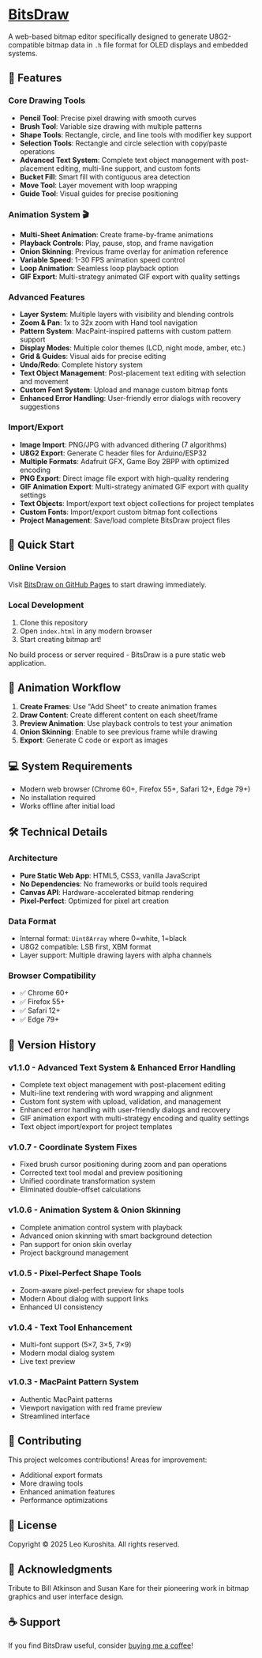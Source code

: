 # [BitsDraw](https://kurogedelic.github.io/BitsDraw/)

A web-based bitmap editor specifically designed to generate U8G2-compatible bitmap data in `.h` file format for OLED displays and embedded systems.

## 🎯 Features

### Core Drawing Tools
- **Pencil Tool**: Precise pixel drawing with smooth curves
- **Brush Tool**: Variable size drawing with multiple patterns
- **Shape Tools**: Rectangle, circle, and line tools with modifier key support
- **Selection Tools**: Rectangle and circle selection with copy/paste operations
- **Advanced Text System**: Complete text object management with post-placement editing, multi-line support, and custom fonts
- **Bucket Fill**: Smart fill with contiguous area detection
- **Move Tool**: Layer movement with loop wrapping
- **Guide Tool**: Visual guides for precise positioning

### Animation System 🎬
- **Multi-Sheet Animation**: Create frame-by-frame animations
- **Playback Controls**: Play, pause, stop, and frame navigation
- **Onion Skinning**: Previous frame overlay for animation reference
- **Variable Speed**: 1-30 FPS animation speed control
- **Loop Animation**: Seamless loop playback option
- **GIF Export**: Multi-strategy animated GIF export with quality settings

### Advanced Features
- **Layer System**: Multiple layers with visibility and blending controls
- **Zoom & Pan**: 1x to 32x zoom with Hand tool navigation
- **Pattern System**: MacPaint-inspired patterns with custom pattern support
- **Display Modes**: Multiple color themes (LCD, night mode, amber, etc.)
- **Grid & Guides**: Visual aids for precise editing
- **Undo/Redo**: Complete history system
- **Text Object Management**: Post-placement text editing with selection and movement
- **Custom Font System**: Upload and manage custom bitmap fonts
- **Enhanced Error Handling**: User-friendly error dialogs with recovery suggestions

### Import/Export
- **Image Import**: PNG/JPG with advanced dithering (7 algorithms)
- **U8G2 Export**: Generate C header files for Arduino/ESP32
- **Multiple Formats**: Adafruit GFX, Game Boy 2BPP with optimized encoding
- **PNG Export**: Direct image file export with high-quality rendering
- **GIF Animation Export**: Multi-strategy animated GIF export with quality settings
- **Text Objects**: Import/export text object collections for project templates
- **Custom Fonts**: Import/export custom bitmap font collections
- **Project Management**: Save/load complete BitsDraw project files

## 🚀 Quick Start

### Online Version
Visit [BitsDraw on GitHub Pages](https://kurogedelic.github.io/BitsDraw/) to start drawing immediately.

### Local Development
1. Clone this repository
2. Open `index.html` in any modern browser
3. Start creating bitmap art!

No build process or server required - BitsDraw is a pure static web application.

## 🎨 Animation Workflow

1. **Create Frames**: Use "Add Sheet" to create animation frames
2. **Draw Content**: Create different content on each sheet/frame
3. **Preview Animation**: Use playback controls to test your animation
4. **Onion Skinning**: Enable to see previous frame while drawing
5. **Export**: Generate C code or export as images

## 💻 System Requirements

- Modern web browser (Chrome 60+, Firefox 55+, Safari 12+, Edge 79+)
- No installation required
- Works offline after initial load

## 🛠️ Technical Details

### Architecture
- **Pure Static Web App**: HTML5, CSS3, vanilla JavaScript
- **No Dependencies**: No frameworks or build tools required
- **Canvas API**: Hardware-accelerated bitmap rendering
- **Pixel-Perfect**: Optimized for pixel art creation

### Data Format
- Internal format: `Uint8Array` where 0=white, 1=black
- U8G2 compatible: LSB first, XBM format
- Layer support: Multiple drawing layers with alpha channels

### Browser Compatibility
- ✅ Chrome 60+
- ✅ Firefox 55+
- ✅ Safari 12+
- ✅ Edge 79+

## 📝 Version History

### v1.1.0 - Advanced Text System & Enhanced Error Handling
- Complete text object management with post-placement editing
- Multi-line text rendering with word wrapping and alignment
- Custom font system with upload, validation, and management
- Enhanced error handling with user-friendly dialogs and recovery
- GIF animation export with multi-strategy encoding and quality settings
- Text object import/export for project templates

### v1.0.7 - Coordinate System Fixes
- Fixed brush cursor positioning during zoom and pan operations
- Corrected text tool modal and preview positioning
- Unified coordinate transformation system
- Eliminated double-offset calculations

### v1.0.6 - Animation System & Onion Skinning
- Complete animation control system with playback
- Advanced onion skinning with smart background detection
- Pan support for onion skin overlay
- Project background management

### v1.0.5 - Pixel-Perfect Shape Tools
- Zoom-aware pixel-perfect preview for shape tools
- Modern About dialog with support links
- Enhanced UI consistency

### v1.0.4 - Text Tool Enhancement
- Multi-font support (5×7, 3×5, 7×9)
- Modern modal dialog system
- Live text preview

### v1.0.3 - MacPaint Pattern System
- Authentic MacPaint patterns
- Viewport navigation with red frame preview
- Streamlined interface

## 🤝 Contributing

This project welcomes contributions! Areas for improvement:
- Additional export formats
- More drawing tools
- Enhanced animation features
- Performance optimizations

## 📄 License

Copyright © 2025 Leo Kuroshita. All rights reserved.

## 🙏 Acknowledgments

Tribute to Bill Atkinson and Susan Kare for their pioneering work in bitmap graphics and user interface design.

## ☕ Support

If you find BitsDraw useful, consider [buying me a coffee](https://www.buymeacoffee.com/kurogek)!
